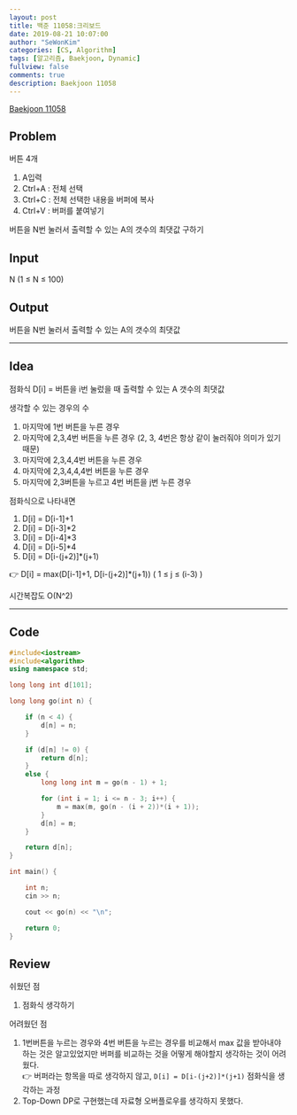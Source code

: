 ```yaml
---
layout: post
title: 백준 11058:크리보드
date: 2019-08-21 10:07:00
author: "SeWonKim"
categories: [CS, Algorithm]
tags: [알고리즘, Baekjoon, Dynamic]
fullview: false
comments: true
description: Baekjoon 11058
---
```


[Baekjoon 11058](https://www.acmicpc.net/problem/11058)

## Problem

버튼 4개

1. A입력
2. Ctrl+A : 전체 선택
3. Ctrl+C : 전체 선택한 내용을 버퍼에 복사
4. Ctrl+V : 버퍼를 붙여넣기

버튼을 N번 눌러서 출력할 수 있는 A의 갯수의 최댓값 구하기

## Input

N (1 ≤ N ≤ 100)

## Output

버튼을 N번 눌러서 출력할 수 있는 A의 갯수의 최댓값

---

## Idea

점화식 D[i] = 버튼을 i번 눌렀을 때 출력할 수 있는 A 갯수의 최댓값

생각할 수 있는 경우의 수

1. 마지막에 1번 버튼을 누른 경우
2. 마지막에 2,3,4번 버튼을 누른 경우 (2, 3, 4번은 항상 같이 눌러줘야 의미가 있기 때문)
3. 마지막에 2,3,4,4번 버튼을 누른 경우
4. 마지막에 2,3,4,4,4번 버튼을 누른 경우
5. 마지막에 2,3버튼을 누르고 4번 버튼을 j번 누른 경우

점화식으로 나타내면

1. D[i] = D[i-1]+1
2. D[i] = D[i-3]\*2
3. D[i] = D[i-4]\*3
4. D[i] = D[i-5]\*4
5. D[i] = D[i-(j+2)]\*(j+1)

👉 D[i] = max(D[i-1]+1, D[i-(j+2)]\*(j+1)) ( 1 ≤ j ≤ (i-3) )

시간복잡도 O(N^2)

---

## Code

```cpp
#include<iostream>
#include<algorithm>
using namespace std;

long long int d[101];

long long go(int n) {

	if (n < 4) {
		d[n] = n;
	}

	if (d[n] != 0) {
		return d[n];
	}
	else {
		long long int m = go(n - 1) + 1;

		for (int i = 1; i <= n - 3; i++) {
			m = max(m, go(n - (i + 2))*(i + 1));
		}
		d[n] = m;
	}

	return d[n];
}

int main() {

	int n;
	cin >> n;

	cout << go(n) << "\n";

	return 0;
}
```

## Review

쉬웠던 점

1. 점화식 생각하기

어려웠던 점

1. 1번버튼을 누르는 경우와 4번 버튼을 누르는 경우를 비교해서 max 값을 받아내야하는 것은 알고있었지만 버퍼를 비교하는 것을 어떻게 해야할지 생각하는 것이 어려웠다.  
   👉 버퍼라는 항목을 따로 생각하지 않고, `D[i] = D[i-(j+2)]*(j+1)` 점화식을 생각하는 과정
2. Top-Down DP로 구현했는데 자료형 오버플로우를 생각하지 못했다.
